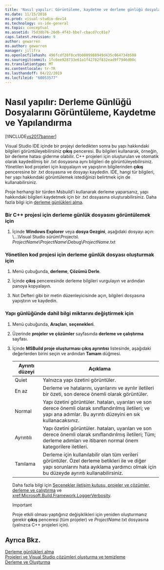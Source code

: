 ```yaml
---
title: 'Nasıl yapılır: Görüntüleme, kaydetme ve derleme günlüğü dosyalarını yapılandırma | Microsoft Docs'
ms.date: 11/15/2016
ms.prod: visual-studio-dev14
ms.technology: vs-ide-general
ms.topic: conceptual
ms.assetid: 75d38b76-26d6-4f43-bbe7-cbacd7cc81e7
caps.latest.revision: 9
author: gewarren
ms.author: gewarren
manager: jillfra
ms.openlocfilehash: 496fcdf28f8ce9b0809988949d435c064734b508
ms.sourcegitcommit: 1fc6ee928733e61a1f42782f832ead9f7946d00c
ms.translationtype: MT
ms.contentlocale: tr-TR
ms.lasthandoff: 04/22/2019
ms.locfileid: "60053577"
---
```

# <a name="how-to-view-save-and-configure-build-log-files"></a>Nasıl yapılır: Derleme Günlüğü Dosyalarını Görüntüleme, Kaydetme ve Yapılandırma
[!INCLUDE[vs2017banner](../includes/vs2017banner.md)]

Visual Studio IDE içinde bir projeyi derledikten sonra bu yapı hakkındaki bilgileri görüntüleyebilirsiniz **çıkış** penceresi. Bu bilgileri kullanarak, örneğin, bir derleme hatası giderme olabilir. C++ projeleri için oluşturulan ve otomatik olarak kaydedilmiş bir .txt dosyasına aynı bilgileri de görüntüleyebilirsiniz. Yönetilen kod projeleri için kopyalayın ve yapıştırın bilgilerinden **çıkış** penceresine bir .txt dosyasına ve dosyayı kaydedin. IDE, hangi tür bilgileri, her yapı hakkındaki görüntülemek istediğinizi belirtmek için de kullanabilirsiniz.  
  
 Proje herhangi bir türden Msbuild'i kullanarak derleme yaparsanız, yapı hakkındaki bilgileri kaydetmek için bir .txt dosyasına oluşturabilirsiniz. Daha fazla bilgi için [derleme günlükleri alma](../msbuild/obtaining-build-logs-with-msbuild.md).  
  
### <a name="to-view-the-build-log-file-for-a-c-project"></a>Bir C++ projesi için derleme günlük dosyasını görüntülemek için  
  
1. İçinde **Windows Explorer** veya **dosya Gezgini**, aşağıdaki dosyayı açın: \\...\Visual Studio *sürüm*\Projects\\  *ProjectName*\\*ProjectName*\Debug\\*ProjectName*.txt  
  
### <a name="to-create-a-build-log-file-for-a-managed-code-project"></a>Yönetilen kod projesi için derleme günlük dosyası oluşturmak için  
  
1. Menü çubuğunda, **derleme**, **Çözümü Derle**.  
  
2. İçinde **çıkış** penceresinde derleme bilgileri vurgulayın ve ardından panoya kopyalayın.  
  
3. Not Defteri gibi bir metin düzenleyicisinde açın, bilgileri dosyasına yapıştırın ve kaydedin.  
  
### <a name="to-change-the-amount-of-information-included-in-the-build-log"></a>Yapı günlüğünde dahil bilgi miktarını değiştirmek için  
  
1. Menü çubuğunda, **Araçları**, **seçenekleri**.  
  
2. Üzerinde **projeler ve çözümler** sayfasında **derleme ve çalıştırma** sayfası.  
  
3. İçinde **MSBuild proje oluşturması çıkış ayrıntısı** listesinde, aşağıdaki değerlerden birini seçin ve ardından **Tamam** düğmesi.  
  
    |Ayrıntı düzeyi|Açıklama|  
    |---------------------|-----------------|  
    |Quiet|Yalnızca yapı özetini görüntüler.|  
    |En az|Derleme ve hatalarını, uyarılarını ve ayrılır iletileri bir özeti, son derece önemli olarak görüntüler.|  
    |Normal|Yapı özetini görüntüler. hataları, uyarıları ve son derece önemli olarak sınıflandırılmış iletileri; ve yapı ana adımlar. Bu ayrıntı düzeyini en sık kullanacaksınız.|  
    |Ayrıntılı|Yapı özetini görüntüler. hataları, uyarıları ve son derece önemli olarak sınıflandırılmış iletileri; Tüm; derleme adımları ve itibaren normal önem kategorilere iletileri.|  
    |Tanılama|Derleme için kullanılabilir olan tüm verileri görüntüler. Özel derleme betikleri ile ve diğer yapı sorunlarını hata ayıklama yardımcı olmak için bu düzeyde ayrıntı kullanabilirsiniz.|  
  
     Daha fazla bilgi için [Seçenekler iletişim kutusu, projeler ve çözümler, derleme ve çalıştırma](../ide/reference/options-dialog-box-projects-and-solutions-build-and-run.md) ve <xref:Microsoft.Build.Framework.LoggerVerbosity>.  
  
    > [!IMPORTANT]
    >  Proje etkili olması yaptığınız değişiklikleri için yeniden oluşturmanız gerekir **çıkış** penceresi (tüm projeler) ve *ProjectName*.txt dosyasına (yalnızca C++ projeleri için).  
  
## <a name="see-also"></a>Ayrıca Bkz.  
 [Derleme günlükleri alma](../msbuild/obtaining-build-logs-with-msbuild.md)   
 [Projeleri ve Visual Studio çözümleri oluşturma ve temizleme](../ide/building-and-cleaning-projects-and-solutions-in-visual-studio.md)   
 [Derleme ve Oluşturma](../ide/compiling-and-building-in-visual-studio.md)
